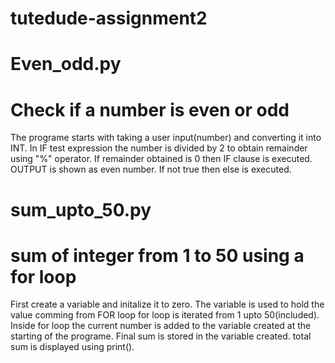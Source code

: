 # tutedude-assignment2

# Even_odd.py
# Check if a number is even or odd
The programe starts with taking a user input(number) and converting it into INT.
In IF test expression the number is divided by 2 to obtain remainder using "%" operator.
If remainder obtained is 0 then IF clause is executed. OUTPUT is shown as even number.
If not true then else is executed.


# sum_upto_50.py
# sum of integer from 1 to 50 using a for loop
First create a variable and initalize it to zero.
The variable is used to hold the value comming from FOR loop
for loop is iterated from 1 upto 50(included).
Inside for loop the current number is added to the variable created at the starting of the programe.
Final sum is stored in the variable created.
total sum is displayed using print().